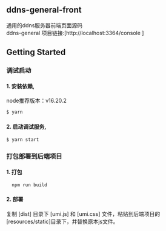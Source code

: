 ## ddns-general-front
通用的ddns服务器前端页面源码  
ddns-general 项目链接:[http://localhost:3364/console ]  

## Getting Started

### 调试启动

#### 1. 安装依赖,

node推荐版本：v16.20.2

```bash
$ yarn
```

#### 2. 启动调试服务,
```bash
$ yarn start
```
 

### 打包部署到后端项目
#### 1. 打包
  ```shell
    npm run build 
  ```
#### 2. 部署
  复制 [dist] 目录下 [umi.js] 和 [umi.css] 文件，粘贴到后端项目的[resources/static]目录下，并替换原本js文件。

